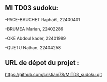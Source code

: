 ## MI TD03 sudoku:

-PACE-BAUCHET Raphaël, 22400401

-BRUMEA Marian, 22402286

-OKE Abdoul kader, 22401989

-QUETU Nathan, 22404258

## URL de dépot du projet :

<ins>https://github.com/cristianj78/MITD3_sudoku.git</ins>

